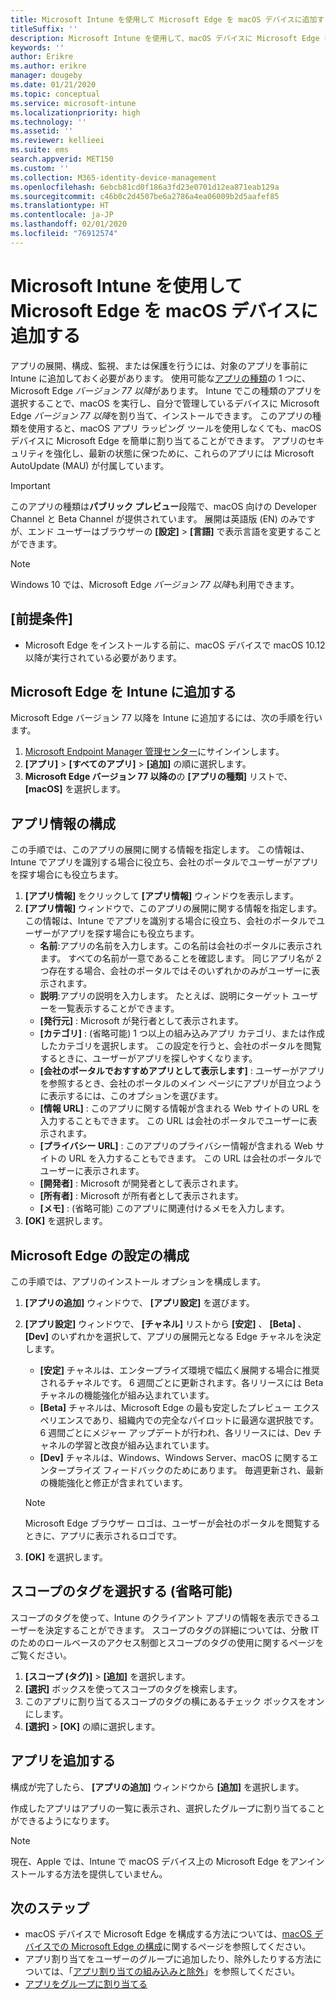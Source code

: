 ```yaml
---
title: Microsoft Intune を使用して Microsoft Edge を macOS デバイスに追加する
titleSuffix: ''
description: Microsoft Intune を使用して、macOS デバイスに Microsoft Edge を追加する方法について説明します。
keywords: ''
author: Erikre
ms.author: erikre
manager: dougeby
ms.date: 01/21/2020
ms.topic: conceptual
ms.service: microsoft-intune
ms.localizationpriority: high
ms.technology: ''
ms.assetid: ''
ms.reviewer: kellieei
ms.suite: ems
search.appverid: MET150
ms.custom: ''
ms.collection: M365-identity-device-management
ms.openlocfilehash: 6ebcb81cd0f186a3fd23e0701d12ea871eab129a
ms.sourcegitcommit: c46b0c2d4507be6a2786a4ea06009b2d5aafef85
ms.translationtype: HT
ms.contentlocale: ja-JP
ms.lasthandoff: 02/01/2020
ms.locfileid: "76912574"
---
```

# <a name="add-microsoft-edge-to-macos-devices-using-microsoft-intune"></a>Microsoft Intune を使用して Microsoft Edge を macOS デバイスに追加する

アプリの展開、構成、監視、または保護を行うには、対象のアプリを事前に Intune に追加しておく必要があります。 使用可能な[アプリの種類](~/apps/apps-add.md#app-types-in-microsoft-intune)の 1 つに、Microsoft Edge *バージョン 77 以降*があります。 Intune でこの種類のアプリを選択することで、macOS を実行し、自分で管理しているデバイスに Microsoft Edge *バージョン 77 以降*を割り当て、インストールできます。 このアプリの種類を使用すると、macOS アプリ ラッピング ツールを使用しなくても、macOS デバイスに Microsoft Edge を簡単に割り当てることができます。 アプリのセキュリティを強化し、最新の状態に保つために、これらのアプリには Microsoft AutoUpdate (MAU) が付属しています。

> [!IMPORTANT]
> このアプリの種類は**パブリック プレビュー**段階で、macOS 向けの Developer Channel と Beta Channel が提供されています。 展開は英語版 (EN) のみですが、エンド ユーザーはブラウザーの **[設定]**  >  **[言語]** で表示言語を変更することができます。 

> [!NOTE]
> Windows 10 では、Microsoft Edge *バージョン 77 以降*も利用できます。

## <a name="prerequisites"></a>[前提条件]
- Microsoft Edge をインストールする前に、macOS デバイスで macOS 10.12 以降が実行されている必要があります。

## <a name="add-microsoft-edge-to-intune"></a>Microsoft Edge を Intune に追加する
Microsoft Edge バージョン 77 以降を Intune に追加するには、次の手順を行います。

1. [Microsoft Endpoint Manager 管理センター](https://go.microsoft.com/fwlink/?linkid=2109431)にサインインします。
2. **[アプリ]**  >  **[すべてのアプリ]**  >  **[追加]** の順に選択します。
3. **Microsoft Edge バージョン 77 以降の**の **[アプリの種類]** リストで、 **[macOS]** を選択します。

## <a name="configure-app-information"></a>アプリ情報の構成
この手順では、このアプリの展開に関する情報を指定します。 この情報は、Intune でアプリを識別する場合に役立ち、会社のポータルでユーザーがアプリを探す場合にも役立ちます。

1. **[アプリ情報]** をクリックして **[アプリ情報]** ウィンドウを表示します。
2. **[アプリ情報]** ウィンドウで、このアプリの展開に関する情報を指定します。 この情報は、Intune でアプリを識別する場合に役立ち、会社のポータルでユーザーがアプリを探す場合にも役立ちます。
    - **名前**:アプリの名前を入力します。この名前は会社のポータルに表示されます。 すべての名前が一意であることを確認します。 同じアプリ名が 2 つ存在する場合、会社のポータルではそのいずれかのみがユーザーに表示されます。
    - **説明**:アプリの説明を入力します。 たとえば、説明にターゲット ユーザーを一覧表示することができます。
    - **[発行元]** : Microsoft が発行者として表示されます。
    - **[カテゴリ]** : (省略可能) 1 つ以上の組み込みアプリ カテゴリ、または作成したカテゴリを選択します。 この設定を行うと、会社のポータルを閲覧するときに、ユーザーがアプリを探しやすくなります。
    - **[会社のポータルでおすすめアプリとして表示します]** : ユーザーがアプリを参照するとき、会社のポータルのメイン ページにアプリが目立つように表示するには、このオプションを選びます。
    - **[情報 URL]** : このアプリに関する情報が含まれる Web サイトの URL を入力することもできます。 この URL は会社のポータルでユーザーに表示されます。
    - **[プライバシー URL]** : このアプリのプライバシー情報が含まれる Web サイトの URL を入力することもできます。 この URL は会社のポータルでユーザーに表示されます。
    - **[開発者]** : Microsoft が開発者として表示されます。
    - **[所有者]** : Microsoft が所有者として表示されます。
    - **[メモ]** : (省略可能) このアプリに関連付けるメモを入力します。
3. **[OK]** を選択します。

## <a name="configure-microsoft-edge-settings"></a>Microsoft Edge の設定の構成
この手順では、アプリのインストール オプションを構成します。

1. **[アプリの追加]** ウィンドウで、 **[アプリ設定]** を選びます。
2. **[アプリ設定]** ウィンドウで、 **[チャネル]** リストから **[安定]** 、 **[Beta]** 、 **[Dev]** のいずれかを選択して、アプリの展開元となる Edge チャネルを決定します。

    - **[安定]** チャネルは、エンタープライズ環境で幅広く展開する場合に推奨されるチャネルです。 6 週間ごとに更新されます。各リリースには Beta チャネルの機能強化が組み込まれています。
    - **[Beta]** チャネルは、Microsoft Edge の最も安定したプレビュー エクスペリエンスであり、組織内での完全なパイロットに最適な選択肢です。 6 週間ごとにメジャー アップデートが行われ、各リリースには、Dev チャネルの学習と改良が組み込まれています。
    - **[Dev]** チャネルは、Windows、Windows Server、macOS に関するエンタープライズ フィードバックのためにあります。 毎週更新され、最新の機能強化と修正が含まれています。

    > [!NOTE]
    > Microsoft Edge ブラウザー ロゴは、ユーザーが会社のポータルを閲覧するときに、アプリに表示されるロゴです。

3.  **[OK]** を選択します。

## <a name="select-scope-tags-optional"></a>スコープのタグを選択する (省略可能)
スコープのタグを使って、Intune のクライアント アプリの情報を表示できるユーザーを決定することができます。 スコープのタグの詳細については、分散 IT のためのロールベースのアクセス制御とスコープのタグの使用に関するページをご覧ください。
1.  **[スコープ (タグ)]**  >  **[追加]** を選択します。
2.  **[選択]** ボックスを使ってスコープのタグを検索します。
3.  このアプリに割り当てるスコープのタグの横にあるチェック ボックスをオンにします。
4.  **[選択]**  >  **[OK]** の順に選択します。

## <a name="add-the-app"></a>アプリを追加する
構成が完了したら、 **[アプリの追加]** ウィンドウから **[追加]** を選択します。 

作成したアプリはアプリの一覧に表示され、選択したグループに割り当てることができるようになります。 

> [!NOTE]
> 現在、Apple では、Intune で macOS デバイス上の Microsoft Edge をアンインストールする方法を提供していません。

## <a name="next-steps"></a>次のステップ
- macOS デバイスで Microsoft Edge を構成する方法については、[macOS デバイスでの Microsoft Edge の構成](https://docs.microsoft.com/deployedge/configure-microsoft-edge-on-mac)に関するページを参照してください。
- アプリ割り当てをユーザーのグループに追加したり、除外したりする方法については、「[アプリ割り当ての組み込みと除外](~/apps/apps-inc-exl-assignments.md)」を参照してください。
- [アプリをグループに割り当てる](~/apps/apps-deploy.md)

